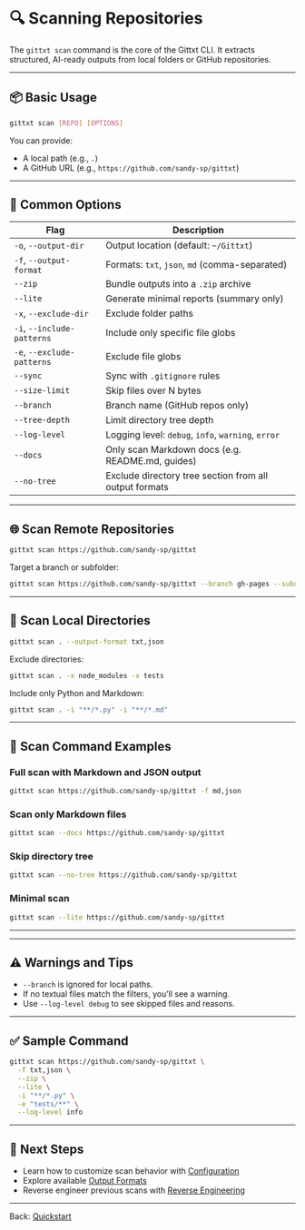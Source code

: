 # 🔍 Scanning Repositories

The `gittxt scan` command is the core of the Gittxt CLI. It extracts structured, AI-ready outputs from local folders or GitHub repositories.

---

## 📦 Basic Usage

```bash
gittxt scan [REPO] [OPTIONS]
```

You can provide:
- A local path (e.g., `.`)
- A GitHub URL (e.g., `https://github.com/sandy-sp/gittxt`)

---

## 🔧 Common Options

| Flag | Description |
|------|-------------|
| `-o`, `--output-dir` | Output location (default: `~/Gittxt`) |
| `-f`, `--output-format` | Formats: `txt`, `json`, `md` (comma-separated) |
| `--zip` | Bundle outputs into a `.zip` archive |
| `--lite` | Generate minimal reports (summary only) |
| `-x`, `--exclude-dir` | Exclude folder paths |
| `-i`, `--include-patterns` | Include only specific file globs |
| `-e`, `--exclude-patterns` | Exclude file globs |
| `--sync` | Sync with `.gitignore` rules |
| `--size-limit` | Skip files over N bytes |
| `--branch` | Branch name (GitHub repos only) |
| `--tree-depth` | Limit directory tree depth |
| `--log-level` | Logging level: `debug`, `info`, `warning`, `error` |
| `--docs` | Only scan Markdown docs (e.g. README.md, guides) |
| `--no-tree` | Exclude directory tree section from all output formats |

---

## 🌐 Scan Remote Repositories

```bash
gittxt scan https://github.com/sandy-sp/gittxt
```

Target a branch or subfolder:

```bash
gittxt scan https://github.com/sandy-sp/gittxt --branch gh-pages --subdir cli-reference
```

---

## 📁 Scan Local Directories

```bash
gittxt scan . --output-format txt,json
```

Exclude directories:
```bash
gittxt scan . -x node_modules -x tests
```

Include only Python and Markdown:
```bash
gittxt scan . -i "**/*.py" -i "**/*.md"
```

---

## 🧪 Scan Command Examples

### Full scan with Markdown and JSON output
```bash
gittxt scan https://github.com/sandy-sp/gittxt -f md,json
```

### Scan only Markdown files
```bash
gittxt scan --docs https://github.com/sandy-sp/gittxt
```

### Skip directory tree
```bash
gittxt scan --no-tree https://github.com/sandy-sp/gittxt
```

### Minimal scan
```bash
gittxt scan --lite https://github.com/sandy-sp/gittxt
```

---
---

## ⚠️ Warnings and Tips

- `--branch` is ignored for local paths.
- If no textual files match the filters, you’ll see a warning.
- Use `--log-level debug` to see skipped files and reasons.

---

## ✅ Sample Command

```bash
gittxt scan https://github.com/sandy-sp/gittxt \
  -f txt,json \
  --zip \
  --lite \
  -i "**/*.py" \
  -e "tests/**" \
  --log-level info
```

---

## 🧪 Next Steps
- Learn how to customize scan behavior with [Configuration](configuration/index.md)
- Explore available [Output Formats](output-formats.md)
- Reverse engineer previous scans with [Reverse Engineering](reverse-engineering.md)

---

Back: [Quickstart](../getting-started/quickstart.md)

